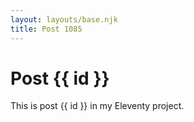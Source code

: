```yaml
---
layout: layouts/base.njk
title: Post 1085
---
```


# Post {{ id }}

This is post {{ id }} in my Eleventy project.
